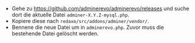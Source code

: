 * Gehe zu https://github.com/adminerevo/adminerevo/releases und suche dort die aktuelle Datei `adminer-X.Y.Z-mysql.php`.
* Kopiere diese nach `redaxo/src/addons/adminer/vendor/`.
* Bennene die neue Datei um in `adminerevo.php`. Zuvor muss die bestehende Datei gelöscht werden.
